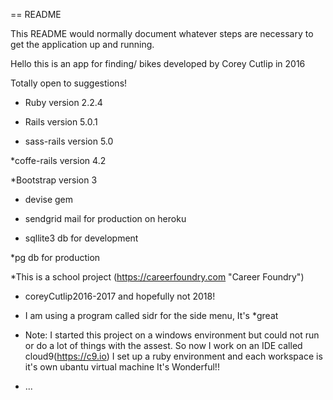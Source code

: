 == README

This README would normally document whatever steps are necessary to get the
application up and running.

Hello this is an app for finding/ bikes developed by Corey Cutlip in 2016

Totally open to suggestions! 



* Ruby version 2.2.4

* Rails version 5.0.1

* sass-rails version 5.0

*coffe-rails version 4.2

*Bootstrap version 3

* devise gem

* sendgrid mail for production on heroku 

* sqllite3 db for development 

*pg db for production 

*This is a school project (https://careerfoundry.com "Career Foundry") 

* coreyCutlip2016-2017 and hopefully not 2018!

* I am using a program called sidr for the side menu, It's
*great

* Note: I started this project on a windows environment but could not run or do a lot of things with the assest.
 So now I work on an IDE called cloud9(https://c9.io) I set up a ruby environment and each workspace is it's own ubantu virtual machine It's Wonderful!!
 
* ...



